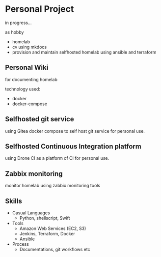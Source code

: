 # Personal Project

in progress...

as hobby

- homelab
- cv using mkdocs
- provision and maintain selfhosted homelab using ansible and terraform

## Personal Wiki

for documenting homelab

technology used:

- docker
- docker-compose

## Selfhosted git service

using Gitea docker compose to self host git service for personal use.

## Selfhosted Continuous Integration platform

using Drone CI as a platform of CI for personal use.

## Zabbix monitoring

monitor homelab using zabbix monitoring tools

## Skills

- Casual Languages
  - Python, shellscript, Swift
- Tools
  - Amazon Web Services (EC2, S3)
  - Jenkins, Terraform, Docker
  - Ansible
- Process
  - Documentations, git workflows etc
